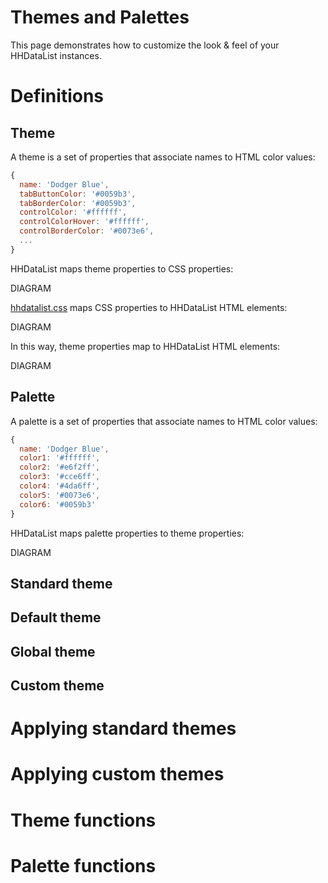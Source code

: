 # Themes and Palettes

This page demonstrates how to customize the look & feel of your HHDataList instances.

# Definitions

## Theme

A theme is a set of properties that associate names to HTML color values:

``` js nonum
{
  name: 'Dodger Blue',
  tabButtonColor: '#0059b3',
  tabBorderColor: '#0059b3',
  controlColor: '#ffffff',
  controlColorHover: '#ffffff',
  controlBorderColor: '#0073e6',
  ...
}
```

HHDataList maps theme properties to CSS properties:

DIAGRAM

[hhdatalist.css](https://hagenhaus.com/cdn/hhdatalist/v0.0.2/hhdatalist.css) maps CSS properties to HHDataList HTML elements:

DIAGRAM

In this way, theme properties map to HHDataList HTML elements:

DIAGRAM

## Palette

A palette is a set of properties that associate names to HTML color values:

``` js nonum
{
  name: 'Dodger Blue',
  color1: '#ffffff',
  color2: '#e6f2ff',
  color3: '#cce6ff',
  color4: '#4da6ff',
  color5: '#0073e6',
  color6: '#0059b3'
}
```

HHDataList maps palette properties to theme properties:

DIAGRAM

## Standard theme

## Default theme

## Global theme

## Custom theme

# Applying standard themes

# Applying custom themes

# Theme functions

# Palette functions



